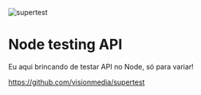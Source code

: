 ![supertest](https://user-images.githubusercontent.com/1257048/97815394-76cb1b00-1c6c-11eb-86e5-6e23cd9d24d6.png)

# Node testing API

Eu aqui brincando de testar API no Node, só para variar!

https://github.com/visionmedia/supertest

